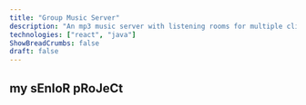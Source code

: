```yaml
---
title: "Group Music Server"
description: "An mp3 music server with listening rooms for multiple clients to join and listen to the same music. "
technologies: ["react", "java"]
ShowBreadCrumbs: false
draft: false
---
```


## my sEnIoR pRoJeCt